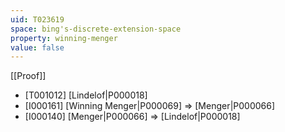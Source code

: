 ```yaml
---
uid: T023619
space: bing's-discrete-extension-space
property: winning-menger
value: false
---
```

[[Proof]]

* [T001012] [Lindelof|P000018]
* [I000161] [Winning Menger|P000069] => [Menger|P000066]
* [I000140] [Menger|P000066] => [Lindelof|P000018]

